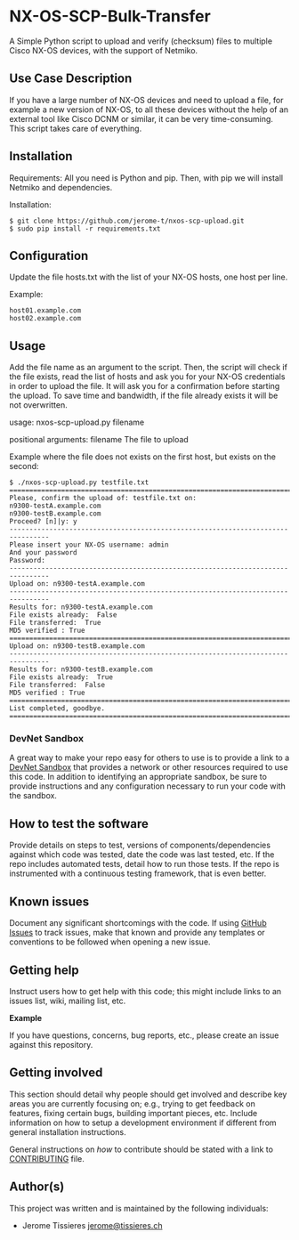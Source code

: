 # NX-OS-SCP-Bulk-Transfer

A Simple Python script to upload and verify (checksum) files to multiple Cisco NX-OS devices, with the support of Netmiko.

 
## Use Case Description

If you have a large number of NX-OS devices and need to upload a file, for example a new version of NX-OS, to all these devices without the help of an external tool like Cisco DCNM or similar, it can be very time-consuming. This script takes care of everything.

## Installation

Requirements: All you need is Python and pip. 
Then, with pip we will install Netmiko and dependencies.

Installation:

	$ git clone https://github.com/jerome-t/nxos-scp-upload.git
	$ sudo pip install -r requirements.txt

## Configuration

Update the file hosts.txt with the list of your NX-OS hosts, one host per line.

Example:

	host01.example.com
	host02.example.com

## Usage

Add the file name as an argument to the script. 
Then, the script will check if the file exists, read the list of hosts and ask you for your NX-OS credentials in order to upload the file.
It will ask you for a confirmation before starting the upload.
To save time and bandwidth, if the file already exists it will be not overwritten.

usage: nxos-scp-upload.py filename

positional arguments:
  filename        The file to upload

Example where the file does not exists on the first host, but exists on the second:

	$ ./nxos-scp-upload.py testfile.txt 
	================================================================================
	Please, confirm the upload of: testfile.txt on:
	n9300-testA.example.com
	n9300-testB.example.com
	Proceed? [n]|y: y
	--------------------------------------------------------------------------------
	Please insert your NX-OS username: admin
	And your password
	Password: 
	--------------------------------------------------------------------------------
	Upload on: n9300-testA.example.com
	--------------------------------------------------------------------------------
	Results for: n9300-testA.example.com
	File exists already:  False
	File transferred:  True
	MD5 verified : True
	================================================================================
	Upload on: n9300-testB.example.com
	--------------------------------------------------------------------------------
	Results for: n9300-testB.example.com
	File exists already:  True
	File transferred:  False
	MD5 verified : True
	================================================================================
	List completed, goodbye.
	================================================================================

	

### DevNet Sandbox

A great way to make your repo easy for others to use is to provide a link to a [DevNet Sandbox](https://developer.cisco.com/site/sandbox/) that provides a network or other resources required to use this code. In addition to identifying an appropriate sandbox, be sure to provide instructions and any configuration necessary to run your code with the sandbox.

## How to test the software

Provide details on steps to test, versions of components/dependencies against which code was tested, date the code was last tested, etc. 
If the repo includes automated tests, detail how to run those tests.
If the repo is instrumented with a continuous testing framework, that is even better.


## Known issues

Document any significant shortcomings with the code. If using [GitHub Issues](https://help.github.com/en/articles/about-issues) to track issues, make that known and provide any templates or conventions to be followed when opening a new issue. 

## Getting help

Instruct users how to get help with this code; this might include links to an issues list, wiki, mailing list, etc.

**Example**

If you have questions, concerns, bug reports, etc., please create an issue against this repository.

## Getting involved

This section should detail why people should get involved and describe key areas you are currently focusing on; e.g., trying to get feedback on features, fixing certain bugs, building important pieces, etc. Include information on how to setup a development environment if different from general installation instructions.

General instructions on _how_ to contribute should be stated with a link to [CONTRIBUTING](./CONTRIBUTING.md) file.

## Author(s)

This project was written and is maintained by the following individuals:

* Jerome Tissieres <jerome@tissieres.ch>
